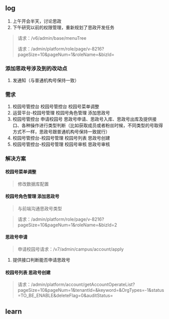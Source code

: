 ## log

1. 上午开会半天，讨论思政
2. 下午研究以前的权限管理，重新规划了思政开发任务

> 请求：/v6/admin/base/menuTree
>
> 请求：/admin/platform/role/page/v-8216?pageSize=10&pageNum=1&roleName=&bizId=

### 添加思政号涉及到的改动点

1. 发通知（与普通机构号保持一致）

### 需求

1. 校园号管控台	校园号管控台	校园号菜单调整
2. 运营平台-校园号管理	校园号角色管理	添加思政号
3. 校园号管控台	申请校园号	思政号申请、思政号入库、思政号出库及提供接口、各种操作进行类型判断（比如获取成员或者粉丝时候，不同类型的号取得方式不一样，思政号跟普通机构号保持一致就行）
4. 校园号管控台-校园号管理	校园号列表	思政号创建
5. 校园号管控台-校园号管理	校园号审核	思政号审核

### 解决方案

#### 校园号菜单调整

> 修改数据库配置

#### 校园号角色管理	添加思政号

> 与前端沟通思政号类型

> 请求：/admin/platform/role/page/v-8216?pageSize=10&pageNum=1&roleName=&bizId=2

#### 思政号申请

> 申请校园号请求：/v7/admin/campus/account/apply

1. 提供接口判断能否申请思政号

#### 校园号列表 思政号创建

> 请求：/admin/platform/account/getAccountOperateList?pageSize=10&pageNum=1&tenantId=&keyword=&OrgTypes=-1&status=TO_BE_ENABLE&deleteFlag=0&auditStatus=



## learn













